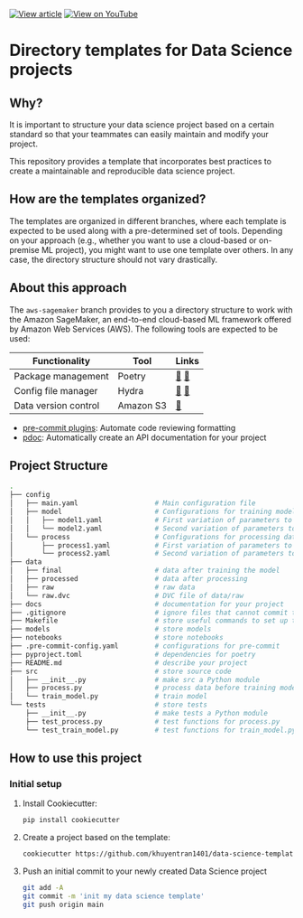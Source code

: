 [![View article](https://img.shields.io/badge/Data_Science_Simplified-View_article-blue)](https://mathdatasimplified.com/2023/06/17/how-to-structure-a-data-science-project-for-readability-and-transparency-2/) [![View on YouTube](https://img.shields.io/badge/YouTube-Watch%20on%20Youtube-red?logo=youtube)](https://youtu.be/TzvcPi3nsdw) 

# Directory templates for Data Science projects

## Why?
It is important to structure your data science project based on a certain standard so that your teammates can easily maintain and modify your project.

This repository provides a template that incorporates best practices to create a maintainable and reproducible data science project.

## How are the templates organized?

The templates are organized in different branches, where each template is expected to be used along with a pre-determined set of tools. Depending on your approach (e.g., whether you want to use a cloud-based or on-premise ML project), you might want to use one template over others. In any case, the directory structure should not vary drastically.

## About this approach

The `aws-sagemaker` branch provides to you a directory structure to work with the Amazon SageMaker, an end-to-end cloud-based ML framework offered by Amazon Web Services (AWS). The following tools are expected to be used:

| Functionality  | Tool | Links |
|   ---               |        ---   |     ---   |
| Package management |   Poetry | [🔗](https://mathdatasimplified.com/poetry-a-better-way-to-manage-python-dependencies) [🔗](https://towardsdatascience.com/how-to-effortlessly-publish-your-python-package-to-pypi-using-poetry-44b305362f9f) |
| Config file manager | Hydra | [🔗](https://mathdatasimplified.com/stop-hard-coding-in-a-data-science-project-use-configuration-files-instead) [🔗](https://hydra.cc/) |
| Data version control | Amazon S3 | [🔗](https://aws.amazon.com/s3) |

* [pre-commit plugins](https://pre-commit.com/): Automate code reviewing formatting
* [pdoc](https://github.com/pdoc3/pdoc): Automatically create an API documentation for your project

## Project Structure
```bash
.
├── config                      
│   ├── main.yaml                   # Main configuration file
│   ├── model                       # Configurations for training model
│   │   ├── model1.yaml             # First variation of parameters to train model
│   │   └── model2.yaml             # Second variation of parameters to train model
│   └── process                     # Configurations for processing data
│       ├── process1.yaml           # First variation of parameters to process data
│       └── process2.yaml           # Second variation of parameters to process data
├── data            
│   ├── final                       # data after training the model
│   ├── processed                   # data after processing
│   ├── raw                         # raw data
│   └── raw.dvc                     # DVC file of data/raw
├── docs                            # documentation for your project
├── .gitignore                      # ignore files that cannot commit to Git
├── Makefile                        # store useful commands to set up the environment
├── models                          # store models
├── notebooks                       # store notebooks
├── .pre-commit-config.yaml         # configurations for pre-commit
├── pyproject.toml                  # dependencies for poetry
├── README.md                       # describe your project
├── src                             # store source code
│   ├── __init__.py                 # make src a Python module 
│   ├── process.py                  # process data before training model
│   └── train_model.py              # train model
└── tests                           # store tests
    ├── __init__.py                 # make tests a Python module 
    ├── test_process.py             # test functions for process.py
    └── test_train_model.py         # test functions for train_model.py
```

## How to use this project

### Initial setup

1. Install Cookiecutter:
    ```bash
    pip install cookiecutter
    ```
1. Create a project based on the template:
    ```bash
    cookiecutter https://github.com/khuyentran1401/data-science-template --checkout aws-sagemaker
    ```
1. Push an initial commit to your newly created Data Science project
    ```bash
    git add -A
    git commit -m 'init my data science template'
    git push origin main
    ```

    
